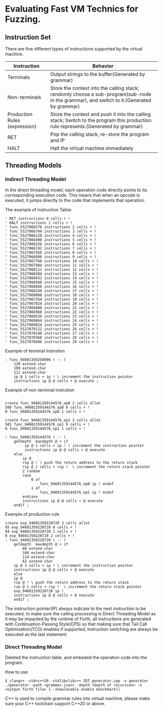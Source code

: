 # Evaluating Fast VM Technics for Fuzzing.

## Instruction Set

There are five different types of instructions supported by the virtual machine.

| Instruction                      | Behavior                                                                                     |
|----------------------------------|----------------------------------------------------------------------------------------------|
| Terminals                        | Output strings to the buffer(Generated by grammar)                                                                |
| Non-terminals                    | Store the context into the calling stack; randomly choose a sub-program(sub-node in the grammar), and switch to it.(Generated by grammar) |
| Production Rules (expression)    | Store the context and push it into the calling stack; Switch to the program this production rule represents.(Generated by grammar) |
| RET                              | Pop the calling stack, re-store the program and IP                                           |
| HALT                             | Halt the virtual machine immediately                                                         |


## Threading Models 

### Indirect Threading Model

In the direct threading model, each operation code directly points to its corresponding execution code. This means that when an opcode is executed, it jumps directly to the code that implements that operation.

The example of instruction Table:
``` Forth
' RET instructions 0 cells + ! 
' HALT instructions 1 cells + ! 
' func_5527066576 instructions 2 cells + ! 
' func_5527066704 instructions 3 cells + ! 
' func_5527066128 instructions 4 cells + ! 
' func_5527066400 instructions 5 cells + ! 
' func_5527066256 instructions 6 cells + ! 
' func_5527066192 instructions 7 cells + ! 
' func_5527067568 instructions 8 cells + ! 
' func_5527066896 instructions 9 cells + ! 
' func_5527067760 instructions 10 cells + ! 
' func_5527067984 instructions 11 cells + ! 
' func_5527068112 instructions 12 cells + ! 
' func_5527068304 instructions 13 cells + ! 
' func_5527068432 instructions 14 cells + ! 
' func_5527068560 instructions 15 cells + ! 
' func_5527068688 instructions 16 cells + ! 
' func_5527068240 instructions 17 cells + ! 
' func_5527069088 instructions 18 cells + ! 
' func_5527067264 instructions 19 cells + ! 
' func_5527067824 instructions 20 cells + ! 
' func_5527069408 instructions 21 cells + ! 
' func_5527066960 instructions 22 cells + ! 
' func_5527069536 instructions 23 cells + ! 
' func_5527069664 instructions 24 cells + ! 
' func_5527069824 instructions 25 cells + ! 
' func_5527070112 instructions 26 cells + ! 
' func_5527070240 instructions 27 cells + ! 
' func_5527070368 instructions 28 cells + ! 
' func_5527070496 instructions 29 cells + ! 
```

Example of terminal instrution
``` Forth
: func_94601359250096 ( -- )
    120 extend-char
    109 extend-char
    112 extend-char
    ip @ 1 cells + ip ! \ increment the instruction pointer
    instructions ip @ @ cells + @ execute ;
```

Example of non-terminal instrution
``` Forth

create func_94601359144576_op0 2 cells allot
500 func_94601359144576_op0 0 cells + !
0 func_94601359144576_op0 1 cells + !

create func_94601359144576_op1 2 cells allot
501 func_94601359144576_op1 0 cells + !
0 func_94601359144576_op1 1 cells + !

: func_94601359144576 ( -- )
    getdepth  maxdepth @ > if
         ip @ 1 cells + ip ! \ increment the instruction pointer
         instructions ip @ @ cells + @ execute 
    else
        ip @ 
        rsp @ ! \ push the return address to the return stack 
        rsp @ 1 cells + rsp !  \ increment the return stack pointer 
        2 random
        case
            0 of
                func_94601359144576_op0 ip ! endof
            1 of
                func_94601359144576_op1 ip ! endof
        endcase
        instructions ip @ @ cells + @ execute 
    endif ; 
```

Example of production rule
``` Forth
create exp_94601359220720 3 cells allot
95 exp_94601359220720 0 cells + !
94 exp_94601359220720 1 cells + !
0 exp_94601359220720 2 cells + !
: func_94601359220720 ( -- )
    getdepth  maxdepth @ > if
        60 extend-char 
        104 extend-char 
        114 extend-char 
        62 extend-char 
    ip @ 1 cells + ip ! \ increment the instruction pointer
    instructions ip @ @ cells + @ execute 
    else
    ip @ 
    rsp @ ! \ push the return address to the return stack 
    rsp @ 1 cells + rsp !  \ increment the return stack pointer 
    exp_94601359220720 ip !
    instructions ip @ @ cells + @ execute 
    endif ; 
```

The instruction pointer(IP) always indicate to the next instruction to be executed, to make sure the calling processing is Direct Threading Model as it may be impacted by the runtime of Forth, all instructions are generated with Continuation-Passing Style(CPS) so that making sure that Tail Call Optimization(TCO) enables if supported, instruction switching are always be executed as the last statement.

### Direct Threading Model

Deleted the instruction table, and embeded the operation code into the program. 

How to use
```
$ clang++ -std=c++20 -stdlib=libc++ IDT_generator.cpp -o generator
./generator -path <grammar.json> -depth <depth of recursion> -o <output forth file> [--show(enable enable benchmark)]
```
C++ is used to compile grammar rules into virtual machine, please make sure your C++ toolchain support C++20 or above.